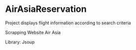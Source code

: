 # AirAsiaReservation
Project displays flight information according to search criteria 

Scrapping Website Air Asia

Library:
Jsoup 

